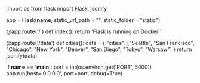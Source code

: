 import os
from flask import Flask, jsonify

app = Flask(__name__, static_url_path = "", static_folder = "static")


@app.route('/')
def index():
    return 'Flask is running on Docker!'


@app.route('/data')
def cities():
    data = {
        "cities": ["Seattle", "San Francisco", "Chicago",
                   "New York", "Denver", "San Diego", "Tokyo", "Warsaw"]
    }
    return jsonify(data)


if __name__ == '__main__':
    port = int(os.environ.get('PORT', 5000))
    app.run(host='0.0.0.0', port=port, debug=True)